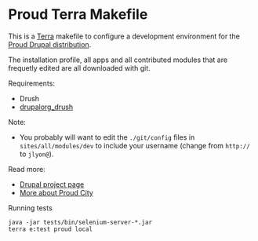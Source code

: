 Proud Terra Makefile
====================

This is a [Terra](http://github.com/terra-ops/terra-cli) makefile to configure
a development environment for the [Proud Drupal distribution](http://github.com/proudcity/proud).

The installation profile, all apps and all contributed modules that are frequetly edited are all
downloaded with git.

Requirements:
* Drush
* [drupalorg_drush](https://www.drupal.org/project/drupalorg_drush)

Note:
* You probably will want to edit the `./git/config` files in `sites/all/modules/dev` to include your username
(change from `http://` to `jlyon@`).

Read more:
* [Drupal project page](http://drupal.org/project/proud)
* [More about Proud City](http://getproudcity.com)


Running tests
```
java -jar tests/bin/selenium-server-*.jar
terra e:test proud local

```